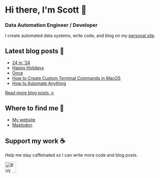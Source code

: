 # Hi there, I'm Scott 👋
### Data Automation Engineer / Developer
I create automated data systems, write code, and blog on my [personal site](https://scottk.mba/).

## Latest blog posts 📝
<!-- BLOG-POST-LIST:START -->
- [24 in &#39;24](http://scottk.mba/24-in-24/)
- [Happy Holidays](http://scottk.mba/happy-holidays/)
- [Once](http://scottk.mba/once/)
- [How to Create Custom Terminal Commands in MacOS](http://scottk.mba/how-to-create-custom-terminal-commands-in-macos/)
- [How to Automate Anything](http://scottk.mba/how-to-automate-anything/)
<!-- BLOG-POST-LIST:END -->
[Read more blog posts ->](https://scottk.mba/blog/)

## Where to find me 📍

- [My website](https://scottk.mba/)
- [Mastodon](https://fosstodon.org/@scoknig)

## Support my work ☕️
Help me stay caffeinated so I can write more code and blog posts. 

<a href='https://ko-fi.com/U7U8N02ZR' target='_blank'><img height='36' style='border:0px;height:36px;' src='https://storage.ko-fi.com/cdn/kofi3.png?v=3' border='0' alt='Buy Me a Coffee at ko-fi.com' /></a>
